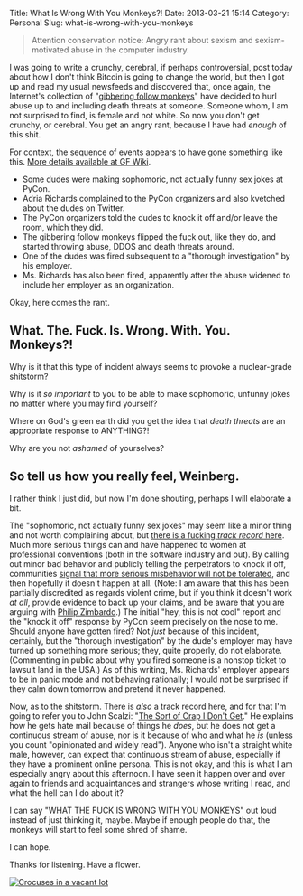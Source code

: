 Title: What Is Wrong With You Monkeys?!
Date: 2013-03-21 15:14
Category: Personal
Slug: what-is-wrong-with-you-monkeys

> Attention conservation notice: Angry rant about sexism and
> sexism-motivated abuse in the computer industry.

I was going to write a crunchy, cerebral, if perhaps controversial,
post today about how I don't think Bitcoin is going to change the
world, but then I got up and read my usual newsfeeds and discovered
that, once again, the Internet's collection of
"[gibbering follow monkeys](http://whatever.scalzi.com/2013/01/31/troll-report-active-with-increasing-chance-of-stupid/)"
have decided to hurl abuse up to and including death threats at
someone.  Someone whom, I am not surprised to find, is female and not
white. So now you don't get crunchy, or cerebral. You get an angry
rant, because I have had _enough_ of this shit.

<!--more-->

For context, the sequence of events appears to have gone something
like
this. [More details available at GF Wiki](http://geekfeminism.wikia.com/wiki/PyCon_2013_forking_and_dongles_incident).

* Some dudes were making sophomoric, not actually funny sex jokes at
  PyCon.
* Adria Richards complained to the PyCon organizers and also kvetched
  about the dudes on Twitter.
* The PyCon organizers told the dudes to knock it off and/or leave the
  room, which they did.
* The gibbering follow monkeys flipped the fuck out, like they do, and
  started throwing abuse, DDOS and death threats around.
* One of the dudes was fired subsequent to a "thorough investigation"
  by his employer.
* Ms. Richards has also been fired, apparently after the abuse widened
  to include her employer as an organization.

Okay, here comes the rant.

## What. The. Fuck. Is. Wrong. With. You. Monkeys?!

Why is it that this type of incident always seems to provoke a
nuclear-grade shitstorm?

Why is it _so important_ to you to be able to make sophomoric, unfunny
jokes no matter where you may find yourself?

Where on God's green earth did you get the idea that _death threats_
are an appropriate response to ANYTHING?!

Why are you not _ashamed_ of yourselves?

## So tell us how you really feel, Weinberg.

I rather think I just did, but now I'm done shouting, perhaps I will
elaborate a bit.

The "sophomoric, not actually funny sex jokes" may seem like a minor
thing and not worth complaining about, but
[there is a fucking _track record_ here](http://geekfeminism.wikia.com/wiki/Timeline_of_incidents). Much
more serious things can and have happened to women at professional
conventions (both in the software industry and out). By calling out
minor bad behavior and publicly telling the perpetrators to knock it
off, communities
[signal that more serious misbehavior will not be tolerated](http://www.theatlantic.com/magazine/archive/1982/03/broken-windows/304465/?single_page=true),
and then hopefully it doesn't happen at all. (Note: I am aware that
this has been partially discredited as regards violent crime, but if
you think it doesn't work _at all_, provide evidence to back up your
claims, and be aware that you are arguing with
[Philip Zimbardo](https://en.wikipedia.org/wiki/Philip_Zimbardo).) The
initial "hey, this is not cool" report and the "knock it off" response
by PyCon seem precisely on the nose to me. Should anyone have gotten
fired? Not _just_ because of this incident, certainly, but the
"thorough investigation" by the dude's employer may have turned up
something more serious; they, quite properly, do not
elaborate. (Commenting in public about why you fired someone is a
nonstop ticket to lawsuit land in the USA.) As of this writing,
Ms. Richards' employer appears to be in panic mode and not behaving
rationally; I would not be surprised if they calm down tomorrow and
pretend it never happened.

Now, as to the shitstorm. There is _also_ a track record here, and for
that I'm going to refer you to John Scalzi: "[The Sort of Crap I Don't
Get](http://whatever.scalzi.com/2011/08/31/the-sort-of-crap-i-dont-get/)."
He explains how he gets hate mail because of things he _does_, but he
does not get a continuous stream of abuse, nor is it because of who and
what he _is_ (unless you count "opinionated and widely read"). Anyone
who isn't a straight white male, however, can expect that continuous
stream of abuse, especially if they have a prominent online persona.
This is not okay, and this is what I am especially angry about this
afternoon. I have seen it happen over and over again to friends and
acquaintances and strangers whose writing I read, and what the hell can
I do about it?

I can say "WHAT THE FUCK IS WRONG WITH YOU MONKEYS" out loud instead of
just thinking it, maybe. Maybe if enough people do that, the monkeys
will start to feel some shred of shame.

I can hope.

Thanks for listening. Have a flower.

[![Crocuses in a vacant lot](https://farm9.staticflickr.com/8105/8530943959_2f768fa4e9_m.jpg)](http://www.flickr.com/photos/zackw/8530943959/)

